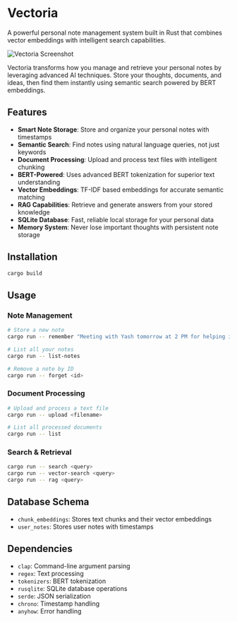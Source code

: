 # Vectoria

A powerful personal note management system built in Rust that combines vector embeddings with intelligent search capabilities.

![Vectoria Screenshot](Screenshot%202025-07-25%20at%209.08.40%20PM.png)

Vectoria transforms how you manage and retrieve your personal notes by leveraging advanced AI techniques. Store your thoughts, documents, and ideas, then find them instantly using semantic search powered by BERT embeddings.

## Features

- **Smart Note Storage**: Store and organize your personal notes with timestamps
- **Semantic Search**: Find notes using natural language queries, not just keywords
- **Document Processing**: Upload and process text files with intelligent chunking
- **BERT-Powered**: Uses advanced BERT tokenization for superior text understanding
- **Vector Embeddings**: TF-IDF based embeddings for accurate semantic matching
- **RAG Capabilities**: Retrieve and generate answers from your stored knowledge
- **SQLite Database**: Fast, reliable local storage for your personal data
- **Memory System**: Never lose important thoughts with persistent note storage

## Installation

```bash
cargo build
```

## Usage

### Note Management

```bash
# Store a new note
cargo run -- remember "Meeting with Yash tomorrow at 2 PM for helping in his job search"

# List all your notes
cargo run -- list-notes

# Remove a note by ID
cargo run -- forget <id>
```

### Document Processing

```bash
# Upload and process a text file
cargo run -- upload <filename>

# List all processed documents
cargo run -- list
```

### Search & Retrieval

```bash
cargo run -- search <query>
cargo run -- vector-search <query>
cargo run -- rag <query>
```

## Database Schema

- `chunk_embeddings`: Stores text chunks and their vector embeddings
- `user_notes`: Stores user notes with timestamps

## Dependencies

- `clap`: Command-line argument parsing
- `regex`: Text processing
- `tokenizers`: BERT tokenization
- `rusqlite`: SQLite database operations
- `serde`: JSON serialization
- `chrono`: Timestamp handling
- `anyhow`: Error handling
